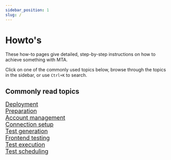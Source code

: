 ```yaml
---
sidebar_position: 1
slug: /
---
```


# Howto's

These how-to pages give detailed, step-by-step instructions on how to achieve something with MTA.

Click on one of the commonly used topics below, browse through the topics in the sidebar, or use `Ctrl+K` to search.

## Commonly read topics 
<font color="#54a8f2" size="4">
<div> <a href="howtos/host-and-deploy/manage-mta-deployment"><i class="fa-solid fa-server fa-fw"></i> Deployment</a></div> 
<div> <a href="howtos/configure-mta/prepare-for-using-mta"><i class="fa-solid fa-clipboard-list fa-fw"></i> Preparation</a></div> 
<div> <a href="howtos/configure-mta/manage-accounts"><i class="fa-solid fa-user fa-fw"></i> Account management</a></div> 
<div> <a href="howtos/connect-mta/import-plugin"><i class="fa-solid fa-cloud fa-fw"></i> Connection setup</a></div> 
<div> <a href="howtos/design-tests/generate-test"><i class="fa-solid fa-wand-magic-sparkles fa-fw"></i> Test generation</a></div> 
<div> <a href="howtos/design-tests/frontend-test-with-mta"><i class="fa-solid fa-masks-theater fa-fw"></i> Frontend testing</a></div> 
<div> <a href="howtos/run-tests/run-first-test"><i class="fa-solid fa-play fa-fw"></i> Test execution</a></div> 
<div> <a href="howtos/schedule-tests/cicd-get-started"><i class="fa-solid fa-clock fa-fw"></i> Test scheduling</a></div> 
</font>


